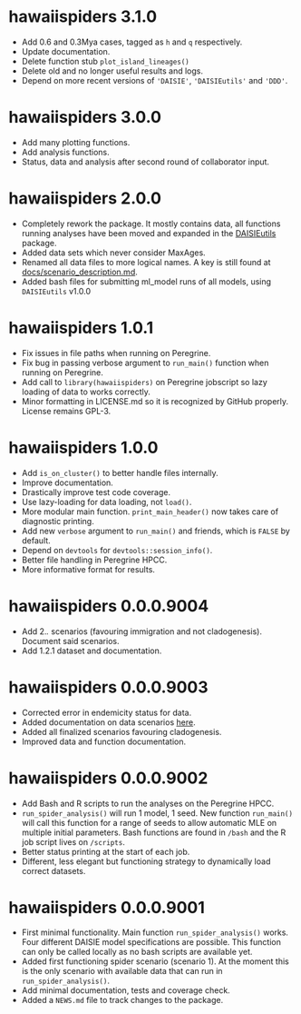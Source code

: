 # hawaiispiders 3.1.0

* Add 0.6 and 0.3Mya cases, tagged as `h` and `q` respectively.
* Update documentation.
* Delete function stub `plot_island_lineages()`
* Delete old and no longer useful results and logs.
* Depend on more recent versions of `'DAISIE'`, `'DAISIEutils'` and `'DDD'`.

# hawaiispiders 3.0.0

* Add many plotting functions.
* Add analysis functions.
* Status, data and analysis after second round of collaborator input.

# hawaiispiders 2.0.0

-   Completely rework the package. It mostly contains data, all
    functions running analyses have been moved and expanded in the
    [DAISIEutils](https://github.com/tece-lab/DAISIEutils) package.
-   Added data sets which never consider MaxAges.
-   Renamed all data files to more logical names. A key is still found
    at [docs/scenario_description.md](docs/scenario_description.md).
-   Added bash files for submitting ml_model runs of all models, using
    `DAISIEutils` v1.0.0

# hawaiispiders 1.0.1

-   Fix issues in file paths when running on Peregrine.
-   Fix bug in passing verbose argument to `run_main()` function when
    running on Peregrine.
-   Add call to `library(hawaiispiders)` on Peregrine jobscript so lazy
    loading of data to works correctly.
-   Minor formatting in LICENSE.md so it is recognized by GitHub
    properly. License remains GPL-3.

# hawaiispiders 1.0.0

-   Add `is_on_cluster()` to better handle files internally.
-   Improve documentation.
-   Drastically improve test code coverage.
-   Use lazy-loading for data loading, not `load()`.
-   More modular main function. `print_main_header()` now takes care of
    diagnostic printing.
-   Add new `verbose` argument to `run_main()` and friends, which is
    `FALSE` by default.
-   Depend on `devtools` for `devtools::session_info()`.
-   Better file handling in Peregrine HPCC.
-   More informative format for results.

# hawaiispiders 0.0.0.9004

-   Add 2.*.* scenarios (favouring immigration and not cladogenesis).
    Document said scenarios.
-   Add 1.2.1 dataset and documentation.

# hawaiispiders 0.0.0.9003

-   Corrected error in endemicity status for data.
-   Added documentation on data scenarios
    [here](docs/scenario_description.md).
-   Added all finalized scenarios favouring cladogenesis.
-   Improved data and function documentation.

# hawaiispiders 0.0.0.9002

-   Add Bash and R scripts to run the analyses on the Peregrine HPCC.
-   `run_spider_analysis()` will run 1 model, 1 seed. New function
    `run_main()` will call this function for a range of seeds to allow
    automatic MLE on multiple initial parameters. Bash functions are
    found in `/bash` and the R job script lives on `/scripts`.
-   Better status printing at the start of each job.
-   Different, less elegant but functioning strategy to dynamically load
    correct datasets.

# hawaiispiders 0.0.0.9001

-   First minimal functionality. Main function `run_spider_analysis()`
    works. Four different DAISIE model specifications are possible. This
    function can only be called locally as no bash scripts are available
    yet.
-   Added first functioning spider scenario (scenario 1). At the moment
    this is the only scenario with available data that can run in
    `run_spider_analysis()`.
-   Add minimal documentation, tests and coverage check.
-   Added a `NEWS.md` file to track changes to the package.
